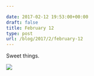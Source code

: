 ```yaml
---

date: 2017-02-12 19:53:00+00:00
draft: false
title: February 12
type: post
url: /blog/2017/2/february-12
---
```


Sweet things.


  
![](/images/2017-02-12-20172february-12/image-asset.jpeg)


